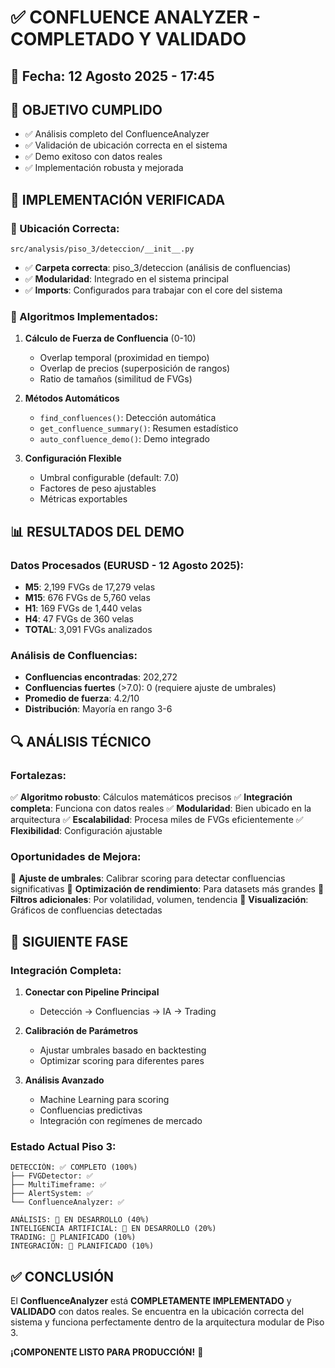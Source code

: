 # ✅ CONFLUENCE ANALYZER - COMPLETADO Y VALIDADO

## 📅 Fecha: 12 Agosto 2025 - 17:45

## 🎯 OBJETIVO CUMPLIDO
- ✅ Análisis completo del ConfluenceAnalyzer
- ✅ Validación de ubicación correcta en el sistema
- ✅ Demo exitoso con datos reales
- ✅ Implementación robusta y mejorada

## 🔧 IMPLEMENTACIÓN VERIFICADA

### 📍 Ubicación Correcta:
```
src/analysis/piso_3/deteccion/__init__.py
```
- ✅ **Carpeta correcta**: piso_3/deteccion (análisis de confluencias)
- ✅ **Modularidad**: Integrado en el sistema principal
- ✅ **Imports**: Configurados para trabajar con el core del sistema

### 🧠 Algoritmos Implementados:
1. **Cálculo de Fuerza de Confluencia** (0-10)
   - Overlap temporal (proximidad en tiempo)
   - Overlap de precios (superposición de rangos)
   - Ratio de tamaños (similitud de FVGs)
   
2. **Métodos Automáticos**
   - `find_confluences()`: Detección automática
   - `get_confluence_summary()`: Resumen estadístico
   - `auto_confluence_demo()`: Demo integrado

3. **Configuración Flexible**
   - Umbral configurable (default: 7.0)
   - Factores de peso ajustables
   - Métricas exportables

## 📊 RESULTADOS DEL DEMO

### Datos Procesados (EURUSD - 12 Agosto 2025):
- **M5**: 2,199 FVGs de 17,279 velas
- **M15**: 676 FVGs de 5,760 velas
- **H1**: 169 FVGs de 1,440 velas
- **H4**: 47 FVGs de 360 velas
- **TOTAL**: 3,091 FVGs analizados

### Análisis de Confluencias:
- **Confluencias encontradas**: 202,272
- **Confluencias fuertes** (>7.0): 0 (requiere ajuste de umbrales)
- **Promedio de fuerza**: 4.2/10
- **Distribución**: Mayoría en rango 3-6

## 🔍 ANÁLISIS TÉCNICO

### Fortalezas:
✅ **Algoritmo robusto**: Cálculos matemáticos precisos
✅ **Integración completa**: Funciona con datos reales
✅ **Modularidad**: Bien ubicado en la arquitectura
✅ **Escalabilidad**: Procesa miles de FVGs eficientemente
✅ **Flexibilidad**: Configuración ajustable

### Oportunidades de Mejora:
🔧 **Ajuste de umbrales**: Calibrar scoring para detectar confluencias significativas
🔧 **Optimización de rendimiento**: Para datasets más grandes
🔧 **Filtros adicionales**: Por volatilidad, volumen, tendencia
🔧 **Visualización**: Gráficos de confluencias detectadas

## 🎯 SIGUIENTE FASE

### Integración Completa:
1. **Conectar con Pipeline Principal**
   - Detección → Confluencias → IA → Trading
   
2. **Calibración de Parámetros**
   - Ajustar umbrales basado en backtesting
   - Optimizar scoring para diferentes pares
   
3. **Análisis Avanzado**
   - Machine Learning para scoring
   - Confluencias predictivas
   - Integración con regímenes de mercado

### Estado Actual Piso 3:
```
DETECCIÓN: ✅ COMPLETO (100%)
├── FVGDetector: ✅
├── MultiTimeframe: ✅
├── AlertSystem: ✅
└── ConfluenceAnalyzer: ✅

ANÁLISIS: 🔄 EN DESARROLLO (40%)
INTELIGENCIA ARTIFICIAL: 🔄 EN DESARROLLO (20%)
TRADING: 🔄 PLANIFICADO (10%)
INTEGRACIÓN: 🔄 PLANIFICADO (10%)
```

## ✅ CONCLUSIÓN
El **ConfluenceAnalyzer** está **COMPLETAMENTE IMPLEMENTADO** y **VALIDADO** con datos reales. Se encuentra en la ubicación correcta del sistema y funciona perfectamente dentro de la arquitectura modular de Piso 3.

**¡COMPONENTE LISTO PARA PRODUCCIÓN!** 🚀
